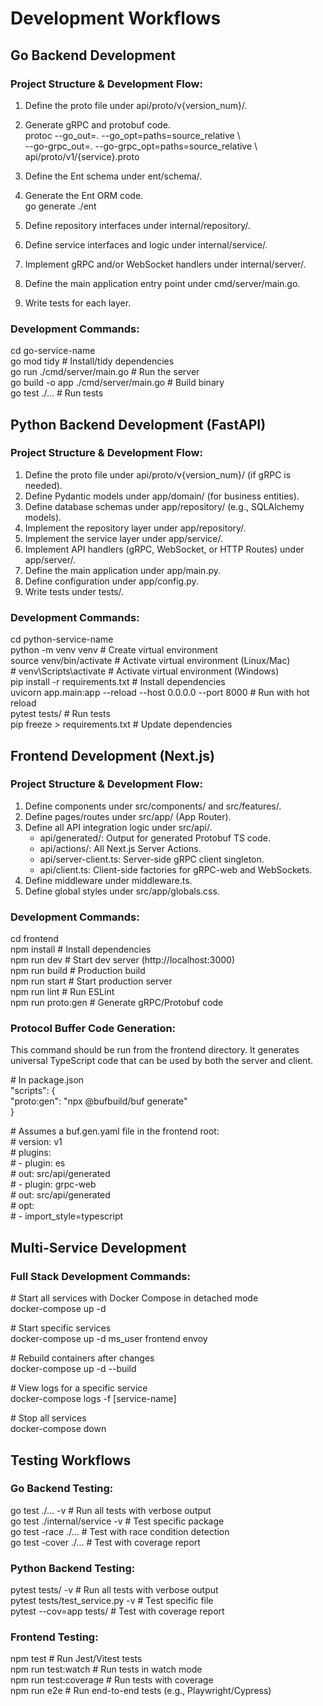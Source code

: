 # **Development Workflows**

## **Go Backend Development**

### **Project Structure & Development Flow:**

1. Define the proto file under api/proto/v{version\_num}/.  
2. Generate gRPC and protobuf code.  
   protoc \--go\_out=. \--go\_opt=paths=source\_relative \\  
       \--go-grpc\_out=. \--go-grpc\_opt=paths=source\_relative \\  
       api/proto/v1/{service}.proto

3. Define the Ent schema under ent/schema/.  
4. Generate the Ent ORM code.  
   go generate ./ent

5. Define repository interfaces under internal/repository/.  
6. Define service interfaces and logic under internal/service/.  
7. Implement gRPC and/or WebSocket handlers under internal/server/.  
8. Define the main application entry point under cmd/server/main.go.  
9. Write tests for each layer.

### **Development Commands:**

cd go-service-name  
go mod tidy             \# Install/tidy dependencies  
go run ./cmd/server/main.go \# Run the server  
go build \-o app ./cmd/server/main.go \# Build binary  
go test ./...          \# Run tests

## **Python Backend Development (FastAPI)**

### **Project Structure & Development Flow:**

1. Define the proto file under api/proto/v{version\_num}/ (if gRPC is needed).  
2. Define Pydantic models under app/domain/ (for business entities).  
3. Define database schemas under app/repository/ (e.g., SQLAlchemy models).  
4. Implement the repository layer under app/repository/.  
5. Implement the service layer under app/service/.  
6. Implement API handlers (gRPC, WebSocket, or HTTP Routes) under app/server/.  
7. Define the main application under app/main.py.  
8. Define configuration under app/config.py.  
9. Write tests under tests/.

### **Development Commands:**

cd python-service-name  
python \-m venv venv     \# Create virtual environment  
source venv/bin/activate \# Activate virtual environment (Linux/Mac)  
\# venv\\Scripts\\activate  \# Activate virtual environment (Windows)  
pip install \-r requirements.txt \# Install dependencies  
uvicorn app.main:app \--reload \--host 0.0.0.0 \--port 8000 \# Run with hot reload  
pytest tests/          \# Run tests  
pip freeze \> requirements.txt \# Update dependencies

## **Frontend Development (Next.js)**

### **Project Structure & Development Flow:**

1. Define components under src/components/ and src/features/.  
2. Define pages/routes under src/app/ (App Router).  
3. Define all API integration logic under src/api/.  
   * api/generated/: Output for generated Protobuf TS code.  
   * api/actions/: All Next.js Server Actions.  
   * api/server-client.ts: Server-side gRPC client singleton.  
   * api/client.ts: Client-side factories for gRPC-web and WebSockets.  
4. Define middleware under middleware.ts.  
5. Define global styles under src/app/globals.css.

### **Development Commands:**

cd frontend  
npm install              \# Install dependencies  
npm run dev             \# Start dev server (http://localhost:3000)  
npm run build           \# Production build  
npm run start           \# Start production server  
npm run lint            \# Run ESLint  
npm run proto:gen       \# Generate gRPC/Protobuf code

### **Protocol Buffer Code Generation:**

This command should be run from the frontend directory. It generates universal TypeScript code that can be used by both the server and client.

\# In package.json  
"scripts": {  
  "proto:gen": "npx @bufbuild/buf generate"  
}

\# Assumes a buf.gen.yaml file in the frontend root:  
\# version: v1  
\# plugins:  
\#   \- plugin: es  
\#     out: src/api/generated  
\#   \- plugin: grpc-web  
\#     out: src/api/generated  
\#     opt:  
\#       \- import\_style=typescript

## **Multi-Service Development**

### **Full Stack Development Commands:**

\# Start all services with Docker Compose in detached mode  
docker-compose up \-d

\# Start specific services  
docker-compose up \-d ms\_user frontend envoy

\# Rebuild containers after changes  
docker-compose up \-d \--build

\# View logs for a specific service  
docker-compose logs \-f \[service-name\]

\# Stop all services  
docker-compose down

## **Testing Workflows**

### **Go Backend Testing:**

go test ./... \-v        \# Run all tests with verbose output  
go test ./internal/service \-v \# Test specific package  
go test \-race ./...     \# Test with race condition detection  
go test \-cover ./...    \# Test with coverage report

### **Python Backend Testing:**

pytest tests/ \-v       \# Run all tests with verbose output  
pytest tests/test\_service.py \-v \# Test specific file  
pytest \--cov=app tests/ \# Test with coverage report

### **Frontend Testing:**

npm test                \# Run Jest/Vitest tests  
npm run test:watch     \# Run tests in watch mode  
npm run test:coverage  \# Run tests with coverage  
npm run e2e            \# Run end-to-end tests (e.g., Playwright/Cypress)  
